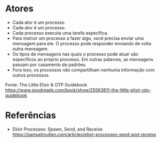 

# Atores

- Cada ator é um processo
- Cada ator é um processo.
- Cada processo executa uma tarefa específica.
- Para instruir um processo a fazer algo, você precisa enviar uma mensagem para ele. 
O processo pode responder enviando de volta outra mensagem.
- Os tipos de mensagens nas quais o processo pode atuar são específicos ao próprio processo. 
Em outras palavras, as mensagens passam por casamento de padrões.
- Fora isso, os processos não compartilham nenhuma informação com outros processos.

Fonte:  The Little Elixir & OTP Guidebook  https://www.goodreads.com/book/show/25563811-the-little-elixir-otp-guidebook


# Referências

- Elixir Processes: Spawn, Send, and Receive https://samuelmullen.com/articles/elixir-processes-send-and-receive
